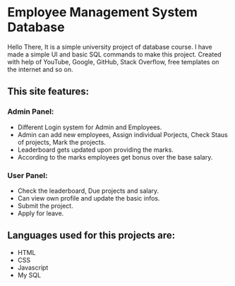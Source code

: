 # Employee Management System Database

Hello There, It is a simple university project of database course. I have made a simple UI and basic SQL commands to make this project.
Created with help of YouTube, Google, GitHub, Stack Overflow, free templates on the internet and so on. 

## This site features:
### Admin Panel:
* Different Login system for Admin and Employees.
* Admin can add new employees, Assign individual Porjects, Check Staus of projects, Mark the projects.
* Leaderboard gets updated upon providing the marks.
* According to the marks employees get bonus over the base salary.

### User Panel:
* Check the leaderboard, Due projects and salary.
* Can view own profile and update the basic infos.
* Submit the project.
* Apply for leave.

## Languages used for this projects are:
* HTML
* CSS
* Javascript
* My SQL
